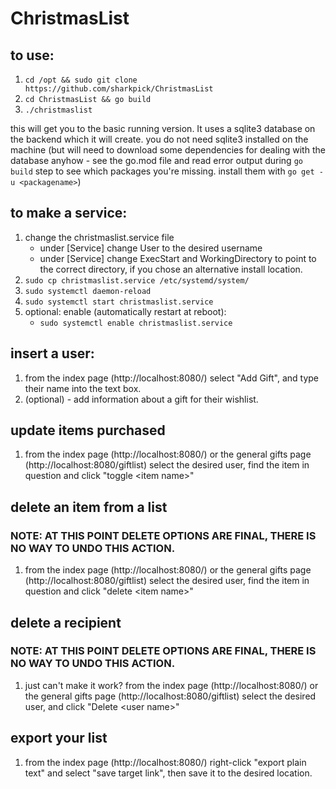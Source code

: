 # ChristmasList

## to use:
1. `cd /opt && sudo git clone https://github.com/sharkpick/ChristmasList`
2. `cd ChristmasList && go build`
3. `./christmaslist`

this will get you to the basic running version. It uses a sqlite3 database on the backend which it will create. you do not need sqlite3 installed on the machine (but will need to download some dependencies for dealing with the database anyhow - see the go.mod file and read error output during `go build` step to see which packages you're missing. install them with `go get -u <packagename>`)

## to make a service:
1. change the christmaslist.service file
    * under \[Service\] change User to the desired username
    * under \[Service\] change ExecStart and WorkingDirectory to point to the correct directory, if you chose an alternative install location.
2. `sudo cp christmaslist.service /etc/systemd/system/`
3. `sudo systemctl daemon-reload`
4. `sudo systemctl start christmaslist.service`
5. optional: enable (automatically restart at reboot):
    * `sudo systemctl enable christmaslist.service`

## insert a user:
1. from the index page (http://localhost:8080/) select "Add Gift", and type their name into the text box.
2. (optional) - add information about a gift for their wishlist.

## update items purchased
1. from the index page (http://localhost:8080/) or the general gifts page (http://localhost:8080/giftlist) select the desired user, find the item in question and click "toggle \<item name\>"

## delete an item from a list
### NOTE: AT THIS POINT DELETE OPTIONS ARE FINAL, THERE IS NO WAY TO UNDO THIS ACTION.
1. from the index page (http://localhost:8080/) or the general gifts page (http://localhost:8080/giftlist) select the desired user, find the item in question and click "delete \<item name\>"

## delete a recipient
### NOTE: AT THIS POINT DELETE OPTIONS ARE FINAL, THERE IS NO WAY TO UNDO THIS ACTION.
1. just can't make it work? from the index page (http://localhost:8080/) or the general gifts page (http://localhost:8080/giftlist) select the desired user, and click "Delete \<user name\>"

## export your list
1. from the index page (http://localhost:8080/) right-click "export plain text" and select "save target link", then save it to the desired location.